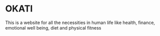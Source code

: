 # OKATI
This is a website for all the necessities in human life like health, finance, emotional well being, diet and physical fitness 
